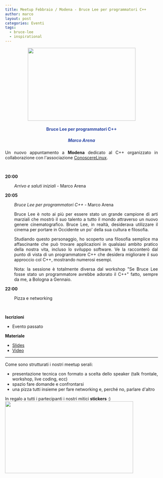 ```yaml
---
title: Meetup Febbraio / Modena - Bruce Lee per programmatori C++
author: marco
layout: post
categories: Eventi
tags:
  - bruce-lee
  - inspirational
---
```



<center><img class="aligncenter wp-image-8976" src="https://www.italiancpp.org/wp-content/uploads/2019/01/meetup-0219.png" alt="" width="355" height="240" /></center>
<h4 style="text-align: center;"><span style="color: #2945a4;">Bruce Lee per programmatori C++</span></h4>
<h5 style="text-align: center;"><span style="color: #2945a4;"><em>Marco Arena</em></span></h5>
<p style="text-align: justify;">Un nuovo appuntamento a <strong>Modena</strong> dedicato al C++ organizzato in collaborazione con l'associazione <a href="http://conoscerelinux.org">ConoscereLinux</a>.</p>
<p style="text-align: justify;"><span style="color: #ffffff;"> </span></p>
<p style="text-align: justify;"><strong>20:00</strong></p>
<p style="text-align: justify; padding-left: 30px;"><em>Arrivo e saluti iniziali</em> - Marco Arena</p>
<p style="text-align: justify;"><strong>20:05</strong></p>
<p style="text-align: justify; padding-left: 30px;"><em>Bruce Lee per programmatori C++ </em>- Marco Arena</p>
<p style="padding-left: 30px; text-align: justify;">Bruce Lee è noto ai più per essere stato un grande campione di arti marziali che mostrò il suo talento a tutto il mondo attraverso un nuovo genere cinematografico. Bruce Lee, in realtà, desiderava utilizzare il cinema per portare in Occidente un po' della sua cultura e filosofia.</p>
<p style="padding-left: 30px; text-align: justify;">Studiando questo personaggio, ho scoperto una filosofia semplice ma affascinante che può trovare applicazioni in qualsiasi ambito pratico della nostra vita, incluso lo sviluppo software. Ve la racconterò dal punto di vista di un programmatore C++ che desidera migliorare il suo approccio col C++, mostrando numerosi esempi.</p>
<p style="padding-left: 30px; text-align: justify;">Nota: la sessione è totalmente diversa dal workshop "Se Bruce Lee fosse stato un programmatore avrebbe adorato il C++" fatto, sempre da me, a Bologna a Gennaio.</p>
<strong>22:00</strong>
<p style="padding-left: 30px;">Pizza e networking</p>
&nbsp;

<strong>Iscrizioni</strong>
<ul>
 	<li>Evento passato</li>
</ul>
<strong>Materiale</strong>
<ul>
 	<li><a href="https://conoscerelinux.org/wp-content/uploads/2019/01/Bruce-Lee-for-C-programmers-Marco-Arena.pdf">Slides</a></li>
 	<li><a href="https://youtu.be/ttcHSm-5dv4">Video</a></li>
</ul>

<hr />
<p style="text-align: justify;">Come sono strutturati i nostri meetup serali:</p>

<ul>
 	<li style="text-align: justify;">presentazione tecnica con formato a scelta dello speaker (talk frontale, workshop, live coding, ecc)</li>
 	<li style="text-align: justify;">spazio fare domande e confrontarsi</li>
 	<li style="text-align: justify;">una pizza tutti insieme per fare networking e, perché no, parlare d'altro</li>
</ul>
In regalo a tutti i partecipanti i nostri mitici <strong>stickers</strong> :)

<img class="aligncenter wp-image-8426" src="http://www.italiancpp.org/wp-content/uploads/2013/06/stickers-1.jpg" alt="" width="422" height="237" />
